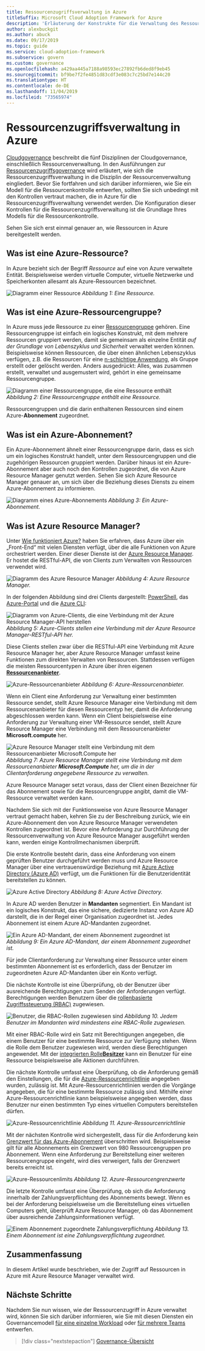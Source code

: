 ```yaml
---
title: Ressourcenzugriffsverwaltung in Azure
titleSuffix: Microsoft Cloud Adoption Framework for Azure
description: 'Erläuterung der Konstrukte für die Verwaltung des Ressourcenzugriffs in Azure: Azure Resource Manager, Abonnements, Ressourcengruppen und Ressourcen'
author: alexbuckgit
ms.author: abuck
ms.date: 09/17/2019
ms.topic: guide
ms.service: cloud-adoption-framework
ms.subservice: govern
ms.custom: governance
ms.openlocfilehash: a429aa445a7188a98593ec27892fb6ded8f9eb45
ms.sourcegitcommit: bf9be7f2fe4851d83cdf3e083c7c25bd7e144c20
ms.translationtype: HT
ms.contentlocale: de-DE
ms.lasthandoff: 11/04/2019
ms.locfileid: "73565974"
---
```

# <a name="resource-access-management-in-azure"></a>Ressourcenzugriffsverwaltung in Azure

[Cloudgovernance](../index.md) beschreibt die fünf Disziplinen der Cloudgovernance, einschließlich Ressourcenverwaltung. In den Ausführungen zur [Ressourcenzugriffsgovernance](./index.md) wird erläutert, wie sich die Ressourcenzugriffsverwaltung in die Disziplin der Ressourcenverwaltung eingliedert. Bevor Sie fortfahren und sich darüber informieren, wie Sie ein Modell für die Ressourcenkontrolle entwerfen, sollten Sie sich unbedingt mit den Kontrollen vertraut machen, die in Azure für die Ressourcenzugriffsverwaltung verwendet werden. Die Konfiguration dieser Kontrollen für die Ressourcenzugriffsverwaltung ist die Grundlage Ihres Modells für die Ressourcenkontrolle.

Sehen Sie sich erst einmal genauer an, wie Ressourcen in Azure bereitgestellt werden.

<!-- markdownlint-disable MD026 -->

## <a name="what-is-an-azure-resource"></a>Was ist eine Azure-Ressource?

In Azure bezieht sich der Begriff _Ressource_ auf eine von Azure verwaltete Entität. Beispielsweise werden virtuelle Computer, virtuelle Netzwerke und Speicherkonten allesamt als Azure-Ressourcen bezeichnet.

![Diagramm einer Ressource](../../_images/govern/design/governance-1-9.png)
*Abbildung 1: Eine Ressource.*

## <a name="what-is-an-azure-resource-group"></a>Was ist eine Azure-Ressourcengruppe?

In Azure muss jede Ressource zu einer [Ressourcengruppe](https://docs.microsoft.com/azure/azure-resource-manager/resource-group-overview#resource-groups) gehören. Eine Ressourcengruppe ist einfach ein logisches Konstrukt, mit dem mehrere Ressourcen gruppiert werden, damit sie gemeinsam als einzelne Entität _auf der Grundlage von Lebenszyklus und Sicherheit_ verwaltet werden können. Beispielsweise können Ressourcen, die über einen ähnlichen Lebenszyklus verfügen, z.B. die Ressourcen für eine [n-schichtige Anwendung](https://docs.microsoft.com/azure/architecture/guide/architecture-styles/n-tier), als Gruppe erstellt oder gelöscht werden. Anders ausgedrückt: Alles, was zusammen erstellt, verwaltet und ausgemustert wird, gehört in eine gemeinsame Ressourcengruppe.

![Diagramm einer Ressourcengruppe, die eine Ressource enthält](../../_images/govern/design/governance-1-10.png)
*Abbildung 2: Eine Ressourcengruppe enthält eine Ressource.*

Ressourcengruppen und die darin enthaltenen Ressourcen sind einem Azure-**Abonnement** zugeordnet.

## <a name="what-is-an-azure-subscription"></a>Was ist ein Azure-Abonnement?

Ein Azure-Abonnement ähnelt einer Ressourcengruppe darin, dass es sich um ein logisches Konstrukt handelt, unter dem Ressourcengruppen und die zugehörigen Ressourcen gruppiert werden. Darüber hinaus ist ein Azure-Abonnement aber auch noch den Kontrollen zugeordnet, die von Azure Resource Manager genutzt werden. Sehen Sie sich Azure Resource Manager genauer an, um sich über die Beziehung dieses Diensts zu einem Azure-Abonnement zu informieren.

![Diagramm eines Azure-Abonnements](../../_images/govern/design/governance-1-11.png)
*Abbildung 3: Ein Azure-Abonnement.*

## <a name="what-is-azure-resource-manager"></a>Was ist Azure Resource Manager?

Unter [Wie funktioniert Azure?](../../getting-started/what-is-azure.md) haben Sie erfahren, dass Azure über ein „Front-End“ mit vielen Diensten verfügt, über die alle Funktionen von Azure orchestriert werden. Einer dieser Dienste ist der [Azure Resource Manager](https://docs.microsoft.com/azure/azure-resource-manager). Er hostet die RESTful-API, die von Clients zum Verwalten von Ressourcen verwendet wird.

![Diagramm des Azure Resource Manager](../../_images/govern/design/governance-1-12.png)
*Abbildung 4: Azure Resource Manager.*

In der folgenden Abbildung sind drei Clients dargestellt: [PowerShell](https://docs.microsoft.com/powershell/azure/overview), das [Azure-Portal](https://portal.azure.com) und die [Azure CLI](https://docs.microsoft.com/cli/azure):

![Diagramm von Azure-Clients, die eine Verbindung mit der Azure Resource Manager-API herstellen](../../_images/govern/design/governance-1-13.png)
*Abbildung 5: Azure-Clients stellen eine Verbindung mit der Azure Resource Manager-RESTful-API her.*

Diese Clients stellen zwar über die RESTful-API eine Verbindung mit Azure Resource Manager her, aber Azure Resource Manager umfasst keine Funktionen zum direkten Verwalten von Ressourcen. Stattdessen verfügen die meisten Ressourcentypen in Azure über ihren eigenen [**Ressourcenanbieter**](https://docs.microsoft.com/azure/azure-resource-manager/resource-group-overview#terminology).

![Azure-Ressourcenanbieter](../../_images/govern/design/governance-1-14.png)
*Abbildung 6: Azure-Ressourcenanbieter.*

Wenn ein Client eine Anforderung zur Verwaltung einer bestimmten Ressource sendet, stellt Azure Resource Manager eine Verbindung mit dem Ressourcenanbieter für diesen Ressourcentyp her, damit die Anforderung abgeschlossen werden kann. Wenn ein Client beispielsweise eine Anforderung zur Verwaltung einer VM-Ressource sendet, stellt Azure Resource Manager eine Verbindung mit dem Ressourcenanbieter **Microsoft.compute** her.

![Azure Resource Manager stellt eine Verbindung mit dem Ressourcenanbieter Microsoft.Compute her](../../_images/govern/design/governance-1-15.png)
*Abbildung 7: Azure Resource Manager stellt eine Verbindung mit dem Ressourcenanbieter **Microsoft.Compute** her, um die in der Clientanforderung angegebene Ressource zu verwalten.*

Azure Resource Manager setzt voraus, dass der Client einen Bezeichner für das Abonnement sowie für die Ressourcengruppe angibt, damit die VM-Ressource verwaltet werden kann.

Nachdem Sie sich mit der Funktionsweise von Azure Resource Manager vertraut gemacht haben, kehren Sie zu der Beschreibung zurück, wie ein Azure-Abonnement den von Azure Resource Manager verwendeten Kontrollen zugeordnet ist. Bevor eine Anforderung zur Durchführung der Ressourcenverwaltung von Azure Resource Manager ausgeführt werden kann, werden einige Kontrollmechanismen überprüft.

Die erste Kontrolle besteht darin, dass eine Anforderung von einem geprüften Benutzer durchgeführt werden muss und Azure Resource Manager über eine vertrauenswürdige Beziehung mit [Azure Active Directory (Azure AD)](https://docs.microsoft.com/azure/active-directory) verfügt, um die Funktionen für die Benutzeridentität bereitstellen zu können.

![Azure Active Directory](../../_images/govern/design/governance-1-16.png)
*Abbildung 8: Azure Active Directory.*

In Azure AD werden Benutzer in **Mandanten** segmentiert. Ein Mandant ist ein logisches Konstrukt, das eine sichere, dedizierte Instanz von Azure AD darstellt, die in der Regel einer Organisation zugeordnet ist. Jedes Abonnement ist einem Azure AD-Mandanten zugeordnet.

![Ein Azure AD-Mandant, der einem Abonnement zugeordnet ist](../../_images/govern/design/governance-1-17.png)
*Abbildung 9: Ein Azure AD-Mandant, der einem Abonnement zugeordnet ist.*

Für jede Clientanforderung zur Verwaltung einer Ressource unter einem bestimmten Abonnement ist es erforderlich, dass der Benutzer im zugeordneten Azure AD-Mandanten über ein Konto verfügt.

Die nächste Kontrolle ist eine Überprüfung, ob der Benutzer über ausreichende Berechtigungen zum Senden der Anforderungen verfügt. Berechtigungen werden Benutzern über die [rollenbasierte Zugriffssteuerung (RBAC)](https://docs.microsoft.com/azure/role-based-access-control) zugewiesen.

![Benutzer, die RBAC-Rollen zugewiesen sind](../../_images/govern/design/governance-1-18.png)
*Abbildung 10. Jedem Benutzer im Mandanten wird mindestens eine RBAC-Rolle zugewiesen.*

Mit einer RBAC-Rolle wird ein Satz mit Berechtigungen angegeben, die einem Benutzer für eine bestimmte Ressource zur Verfügung stehen. Wenn die Rolle dem Benutzer zugewiesen wird, werden diese Berechtigungen angewendet. Mit der [integrierten Rolle**Besitzer**](https://docs.microsoft.com/azure/role-based-access-control/built-in-roles#owner) kann ein Benutzer für eine Ressource beispielsweise alle Aktionen durchführen.

Die nächste Kontrolle umfasst eine Überprüfung, ob die Anforderung gemäß den Einstellungen, die für die [Azure-Ressourcenrichtlinie](https://docs.microsoft.com/azure/governance/policy) angegeben wurden, zulässig ist. Mit Azure-Ressourcenrichtlinien werden die Vorgänge angegeben, die für eine bestimmte Ressource zulässig sind. Mithilfe einer Azure-Ressourcenrichtlinie kann beispielsweise angegeben werden, dass Benutzer nur einen bestimmten Typ eines virtuellen Computers bereitstellen dürfen.

![Azure-Ressourcenrichtlinie](../../_images/govern/design/governance-1-19.png)
*Abbildung 11. Azure-Ressourcenrichtlinie*

Mit der nächsten Kontrolle wird sichergestellt, dass für die Anforderung kein [Grenzwert für das Azure-Abonnement](https://docs.microsoft.com/azure/azure-subscription-service-limits) überschritten wird. Beispielsweise gilt für alle Abonnements ein Grenzwert von 980 Ressourcengruppen pro Abonnement. Wenn eine Anforderung zur Bereitstellung einer weiteren Ressourcengruppe eingeht, wird dies verweigert, falls der Grenzwert bereits erreicht ist.

![Azure-Ressourcenlimits](../../_images/govern/design/governance-1-20.png)
*Abbildung 12. Azure-Ressourcengrenzwerte*

Die letzte Kontrolle umfasst eine Überprüfung, ob sich die Anforderung innerhalb der Zahlungsverpflichtung des Abonnements bewegt. Wenn es bei der Anforderung beispielsweise um die Bereitstellung eines virtuellen Computers geht, überprüft Azure Resource Manager, ob das Abonnement über ausreichende Zahlungsinformationen verfügt.

![Einem Abonnement zugeordnete Zahlungsverpflichtung](../../_images/govern/design/governance-1-21.png)
*Abbildung 13. Einem Abonnement ist eine Zahlungsverpflichtung zugeordnet.*

## <a name="summary"></a>Zusammenfassung

In diesem Artikel wurde beschrieben, wie der Zugriff auf Ressourcen in Azure mit Azure Resource Manager verwaltet wird.

## <a name="next-steps"></a>Nächste Schritte

Nachdem Sie nun wissen, wie der Ressourcenzugriff in Azure verwaltet wird, können Sie sich darüber informieren, wie Sie mit diesen Diensten ein Governancemodell [für eine einzelne Workload](./governance-simple-workload.md) oder [für mehrere Teams](./governance-multiple-teams.md) entwerfen.

> [!div class="nextstepaction"]
> [Governance-Übersicht](../index.md)
